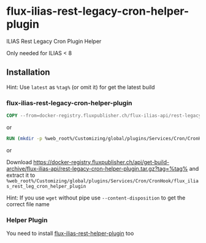 # flux-ilias-rest-legacy-cron-helper-plugin

ILIAS Rest Legacy Cron Plugin Helper

Only needed for ILIAS < 8

## Installation

Hint: Use `latest` as `%tag%` (or omit it) for get the latest build

### flux-ilias-rest-legacy-cron-helper-plugin

```dockerfile
COPY --from=docker-registry.fluxpublisher.ch/flux-ilias-api/rest-legacy-cron-helper-plugin:%tag% /flux-ilias-rest-legacy-cron-helper-plugin %web_root%/Customizing/global/plugins/Services/Cron/CronHook/flux_ilias_rest_leg_cron_helper_plugin
```

or

```dockerfile
RUN (mkdir -p %web_root%/Customizing/global/plugins/Services/Cron/CronHook/flux_ilias_rest_leg_cron_helper_plugin && cd %web_root%/Customizing/global/plugins/Services/Cron/CronHook/flux_ilias_rest_leg_cron_helper_plugin && wget -O - https://docker-registry.fluxpublisher.ch/api/get-build-archive/flux-ilias-api/rest-legacy-cron-helper-plugin.tar.gz?tag=%tag% | tar -xz --strip-components=1)
```

or

Download https://docker-registry.fluxpublisher.ch/api/get-build-archive/flux-ilias-api/rest-legacy-cron-helper-plugin.tar.gz?tag=%tag% and extract it to `%web_root%/Customizing/global/plugins/Services/Cron/CronHook/flux_ilias_rest_leg_cron_helper_plugin`

Hint: If you use `wget` without pipe use `--content-disposition` to get the correct file name

### Helper Plugin

You need to install [flux-ilias-rest-helper-plugin](https://github.com/flux-caps/flux-ilias-rest-helper-plugin) too
